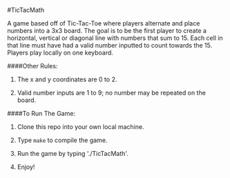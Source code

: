 #TicTacMath

A game based off of Tic-Tac-Toe where players alternate and place
numbers into a 3x3 board. The goal is to be the first player to
create a horizontal, vertical or diagonal line with numbers that sum
to 15. Each cell in that line must have had a valid number inputted
to count towards the 15. Players play locally on one keyboard.

####Other Rules:

1. The x and y coordinates are 0 to 2.

2. Valid number inputs are 1 to 9; no number may be repeated on the
board.

####To Run The Game:

1. Clone this repo into your own local machine.

2. Type `make` to compile the game.

3. Run the game by typing './TicTacMath'.

4. Enjoy!
